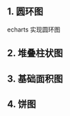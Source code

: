 ## 1. 圆环图

echarts 实现圆环图
<preview path="./examples/RingChart.vue" title="圆环图" description="圆环图显示各个部分与整体之间的关系"></preview>

## 2. 堆叠柱状图

<preview path="./examples/StackBarChart.vue" title="堆叠柱状图" description="堆叠柱状图可以形象地展示一个大分类包含的每个小分类的数据，以及各个小分类的占比，显示的是单个项目与整体之间的关系"></preview>
<preview path="./examples/StackBarChart2.vue" title="堆叠条形图" description=""></preview>

## 3. 基础面积图

<preview path="./examples/AreaChart.vue" title="基础面积图" description=""></preview>

## 4. 饼图

<preview path="./examples/PieChart.vue" title="饼图" description="自动循环选中"></preview>
